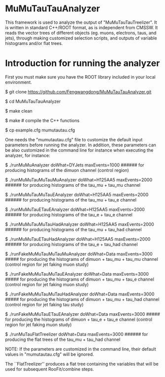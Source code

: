# MuMuTauTauAnalyzer

This framework is used to analyze the output of "MuMuTauTauTreelizer". It is written in standard C++/ROOT format, as is independent from CMSSW. 
It reads the vector trees of different objects (eg. muons, electrons, taus, and jets), through making customized selection scripts, and outputs 
of variable histograms and/or flat trees.

# Introduction for running the analyzer

First you must make sure you have the ROOT library included in your local environment. 

$ git clone https://github.com/Fengwangdong/MuMuTauTauAnalyzer.git

$ cd MuMuTauTauAnalyzer

$ make clean

$ make # compile the C++ functions

$ cp example.cfg mumutautau.cfg

One needs the "mumutautau.cfg" file to customize the default input parameters before running the analyzer. In addition, these parameters can be 
also customized in the command line for instance when executing the analyzer, for instance:

$ ./runMuMuAnalyzer doWhat=DYJets maxEvents=1000 ###### for producing histograms of the dimuon channel (control region)

$ ./runMuMuTauMuTauMuAnalyzer doWhat=H125AA5 maxEvents=2000 ###### for producing histograms of the tau_mu + tau_mu channel

$ ./runMuMuTauMuTauEAnalyzer doWhat=H125AA5 maxEvents=2000 ###### for producing histograms of the tau_mu + tau_e channel

$ ./runMuMuTauETauEAnalyzer doWhat=H125AA5 maxEvents=2000 ###### for producing histograms of the tau_e + tau_e channel

$ ./runMuMuTauMuTauHadAnalyzer doWhat=H125AA5 maxEvents=2000 ###### for producing histograms of the tau_mu + tau_had channel

$ ./runMuMuTauETauHadAnalyzer doWhat=H125AA5 maxEvents=2000 ###### for producing histograms of the tau_e + tau_had channel

$ ./runFakeMuMuTauMuTauMuAnalyzer doWhat=Data maxEvents=3000 ##### for producing the histograms of dimuon + tau_mu + tau_mu channel (control region for jet faking muon study) 

$ ./runFakeMuMuTauMuTauEAnalyzer doWhat=Data maxEvents=3000 ##### for producing the histograms of dimuon + tau_mu + tau_e channel (control region for jet faking muon study) 

$ ./runFakeMuMuTauMuTauHadAnalyzer doWhat=Data maxEvents=3000 ##### for producing the histograms of dimuon + tau_mu + tau_had channel (control region for jet faking tau study) 

$ ./runFakeMuMuTauETauEAnalyzer doWhat=Data maxEvents=3000 ##### for producing the histograms of dimuon + tau_e + tau_e channel (control region for jet faking muon study) 

$ ./runMuTauFlatTreelizer doWhat=Data maxEvents=3000 ###### for producing the flat trees of the tau_mu + tau_had channel

NOTE: If the parameters are customized in the command line, their default values in "mumutautau.cfg" will be ignored.

The ``FlatTreelizer'' produces a flat tree containing the variables that will be used for subsequent RooFit/combine steps.
